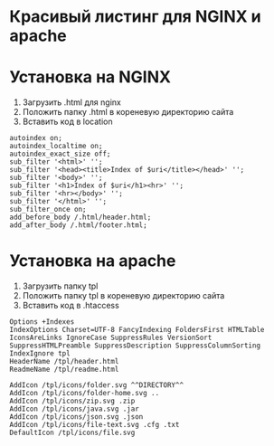 # Красивый листинг для NGINX и apache

# Установка на NGINX

1. Загрузить .html для nginx 
2. Положить папку .html в кореневую директорию сайта
2. Вставить код в location
```
autoindex on;
autoindex_localtime on;
autoindex_exact_size off;
sub_filter '<html>' '';
sub_filter '<head><title>Index of $uri</title></head>' '';
sub_filter '<body>' '';
sub_filter '<h1>Index of $uri</h1><hr>' '';
sub_filter '<hr></body>' '';
sub_filter '</html>' '';
sub_filter_once on;
add_before_body /.html/header.html;
add_after_body /.html/footer.html;
```

# Установка на apache
1. Загрузить папку tpl
2. Положить папку tpl в кореневую директорию сайта
3. Вставить код в .htaccess
```
Options +Indexes
IndexOptions Charset=UTF-8 FancyIndexing FoldersFirst HTMLTable IconsAreLinks IgnoreCase SuppressRules VersionSort SuppressHTMLPreamble SuppressDescription SuppressColumnSorting
IndexIgnore tpl
HeaderName /tpl/header.html
ReadmeName /tpl/readme.html

AddIcon /tpl/icons/folder.svg ^^DIRECTORY^^
AddIcon /tpl/icons/folder-home.svg ..
AddIcon /tpl/icons/zip.svg .zip
AddIcon /tpl/icons/java.svg .jar
AddIcon /tpl/icons/json.svg .json
AddIcon /tpl/icons/file-text.svg .cfg .txt
DefaultIcon /tpl/icons/file.svg
```

